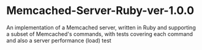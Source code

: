 # Memcached-Server-Ruby-ver-1.0.0
An implementation of a Memcached server, written in Ruby and supporting a subset of Memcached's commands, with tests covering each command and also a server performance (load) test
